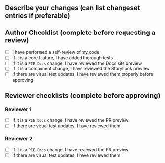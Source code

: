 ## Describe your changes (can list changeset entries if preferable)


## Author Checklist (complete before requesting a review)
- [ ] I have performed a self-review of my code
- [ ] If it is a core feature, I have added thorough tests
- [ ] If it is a `PIE Docs` change, I have reviewed the Docs site preview
- [ ] If it is a component change, I have reviewed the Storybook preview
- [ ] If there are visual test updates, I have reviewed them properly before approving

## Reviewer checklists (complete before approving)
### Reviewer 1
- [ ] If it is a `PIE Docs` change, I have reviewed the PR preview
- [ ] If there are visual test updates, I have reviewed them

### Reviewer 2
- [ ] If it is a `PIE Docs` change, I have reviewed the PR preview
- [ ] If there are visual test updates, I have reviewed them

